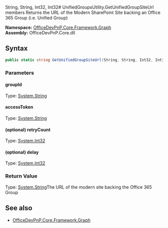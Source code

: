 String, String, Int32, Int32# UnifiedGroupsUtility.GetUnifiedGroupSiteUrl members
Returns the URL of the Modern SharePoint Site backing an Office 365 Group (i.e. Unified Group)  

**Namespace:** [OfficeDevPnP.Core.Framework.Graph](OfficeDevPnP.Core.Framework.Graph.md)  
**Assembly:** OfficeDevPnP.Core.dll  
## Syntax
```C#
public static string GetUnifiedGroupSiteUrl(String, String, Int32, Int32)
```
### Parameters
#### groupId
Type: [System.String](System.String.md) 
#### 
#### accessToken
Type: [System.String](System.String.md) 
#### 
#### (optional) retryCount
Type: [System.Int32](System.Int32.md) 
#### 
#### (optional) delay
Type: [System.Int32](System.Int32.md) 
#### 
### Return Value
Type: [System.String](System.String.md)The URL of the modern site backing the Office 365 Group
## See also
- [OfficeDevPnP.Core.Framework.Graph](OfficeDevPnP.Core.Framework.Graph.md)
